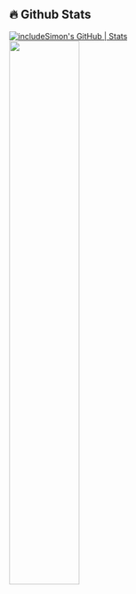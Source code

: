 ## 🔥 Github Stats

<!-- <img align="right" width="38%" src="https://i.imgur.com/VxANS89.jpg"/> -->

<!-- <a href="https://github.com/includeSimon"><img width="50%" src="https://github-readme-stats.vercel.app/api?username=includeSimon&theme=radical&title_color=ff3068?"></a> -->
[![includeSimon's GitHub | Stats](https://stats.quira.sh/includeSimon/github?theme=dark)](https://quira.sh?utm_source=widgets&utm_campaign=includeSimon)
</br>
<a href="https://github.com/includeSimon"><img width="50%" src="http://github-readme-streak-stats.herokuapp.com/?user=includeSimon&theme=radical&date_format=M%20j%5B%2C%20Y%5D&ring=ff3068&fire=ff3068&sideNums=ff3068"></a>
